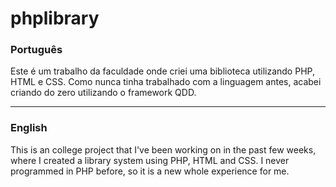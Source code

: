 # phplibrary
<h3>Português</h3>

Este é um trabalho da faculdade onde criei uma biblioteca utilizando PHP, HTML e CSS. Como nunca tinha trabalhado com a linguagem antes, acabei criando do zero utilizando o framework QDD. 

<hr>

<h3>English</h3>

This is an college project that I've been working on in the past few weeks, where I created a library system using PHP, HTML and CSS. I never programmed in PHP before, so it is a new whole experience for me.
